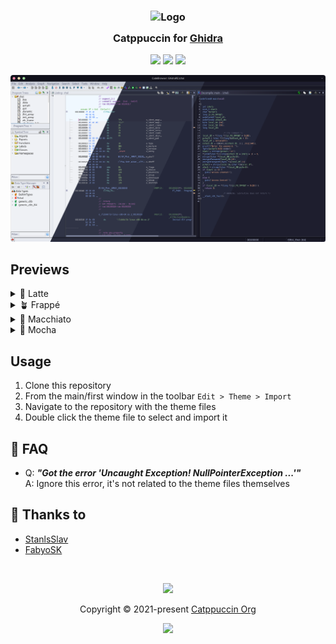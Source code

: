 <h3 align="center">
	<img src="https://raw.githubusercontent.com/catppuccin/catppuccin/main/assets/logos/exports/1544x1544_circle.png" width="100" alt="Logo"/><br/>
	<img src="https://raw.githubusercontent.com/catppuccin/catppuccin/main/assets/misc/transparent.png" height="30" width="0px"/>
	Catppuccin for <a href="https://ghidra-sre.org/">Ghidra</a>
	<img src="https://raw.githubusercontent.com/catppuccin/catppuccin/main/assets/misc/transparent.png" height="30" width="0px"/>
</h3>

<p align="center">
	<a href="https://github.com/StanlsSlav/ghidra/stargazers"><img src="https://img.shields.io/github/stars/StanlsSlav/ghidra?colorA=363a4f&colorB=b7bdf8&style=for-the-badge"></a>
	<a href="https://github.com/StanlsSlav/ghidra/issues"><img src="https://img.shields.io/github/issues/StanlsSlav/ghidra?colorA=363a4f&colorB=f5a97f&style=for-the-badge"></a>
	<a href="https://github.com/StanlsSlav/ghidra/contributors"><img src="https://img.shields.io/github/contributors/StanlsSlav/ghidra?colorA=363a4f&colorB=a6da95&style=for-the-badge"></a>
</p>

<p align="center">
	<img src="./assets/preview.webp"/>
</p>

## Previews

<details>
<summary>🌻 Latte</summary>
<img src="./assets/latte.webp"/>
</details>
<details>
<summary>🪴 Frappé</summary>
<img src="./assets/frappe.webp"/>
</details>
<details>
<summary>🌺 Macchiato</summary>
<img src="./assets/macchiato.webp"/>
</details>
<details>
<summary>🌿 Mocha</summary>
<img src="./assets/mocha.webp"/>
</details>

## Usage

1. Clone this repository
2. From the main/first window in the toolbar `Edit > Theme > Import`
3. Navigate to the repository with the theme files
4. Double click the theme file to select and import it

## 🙋 FAQ

- Q: **_"Got the error 'Uncaught Exception! NullPointerException ...'"_**\
  A: Ignore this error, it's not related to the theme files themselves

## 💝 Thanks to

- [StanlsSlav](https://github.com/StanlsSlav)
- [FabyoSK](https://github.com/FabyoSK)

&nbsp;

<p align="center">
	<img src="https://raw.githubusercontent.com/catppuccin/catppuccin/main/assets/footers/gray0_ctp_on_line.svg?sanitize=true" />
</p>

<p align="center">
	Copyright &copy; 2021-present <a href="https://github.com/catppuccin" target="_blank">Catppuccin Org</a>
</p>

<p align="center">
	<a href="https://github.com/catppuccin/catppuccin/blob/main/LICENSE"><img src="https://img.shields.io/static/v1.svg?style=for-the-badge&label=License&message=MIT&logoColor=d9e0ee&colorA=363a4f&colorB=b7bdf8"/></a>
</p>
